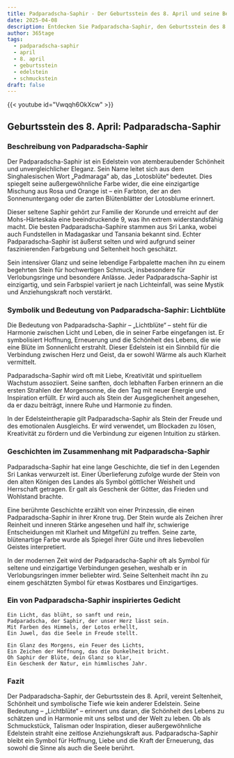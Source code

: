 ```yaml
---
title: Padparadscha-Saphir - Der Geburtsstein des 8. April und seine Bedeutung
date: 2025-04-08
description: Entdecken Sie Padparadscha-Saphir, den Geburtsstein des 8. April, der Lichtblüte symbolisiert. Seine Symbolik und Geschichte werden Sie inspirieren.
author: 365tage
tags:
  - padparadscha-saphir
  - april
  - 8. april
  - geburtsstein
  - edelstein
  - schmuckstein
draft: false
---
```


{{< youtube id="Vwqqh6OkXcw" >}}

## Geburtsstein des 8. April: Padparadscha-Saphir

### Beschreibung von Padparadscha-Saphir

Der Padparadscha-Saphir ist ein Edelstein von atemberaubender Schönheit und unvergleichlicher Eleganz. Sein Name leitet sich aus dem Singhalesischen Wort „Padmaraga“ ab, das „Lotosblüte“ bedeutet. Dies spiegelt seine außergewöhnliche Farbe wider, die eine einzigartige Mischung aus Rosa und Orange ist – ein Farbton, der an den Sonnenuntergang oder die zarten Blütenblätter der Lotosblume erinnert.

Dieser seltene Saphir gehört zur Familie der Korunde und erreicht auf der Mohs-Härteskala eine beeindruckende 9, was ihn extrem widerstandsfähig macht. Die besten Padparadscha-Saphire stammen aus Sri Lanka, wobei auch Fundstellen in Madagaskar und Tansania bekannt sind. Echter Padparadscha-Saphir ist äußerst selten und wird aufgrund seiner faszinierenden Farbgebung und Seltenheit hoch geschätzt.

Sein intensiver Glanz und seine lebendige Farbpalette machen ihn zu einem begehrten Stein für hochwertigen Schmuck, insbesondere für Verlobungsringe und besondere Anlässe. Jeder Padparadscha-Saphir ist einzigartig, und sein Farbspiel variiert je nach Lichteinfall, was seine Mystik und Anziehungskraft noch verstärkt.

### Symbolik und Bedeutung von Padparadscha-Saphir: Lichtblüte

Die Bedeutung von Padparadscha-Saphir – „Lichtblüte“ – steht für die Harmonie zwischen Licht und Leben, die in seiner Farbe eingefangen ist. Er symbolisiert Hoffnung, Erneuerung und die Schönheit des Lebens, die wie eine Blüte im Sonnenlicht erstrahlt. Dieser Edelstein ist ein Sinnbild für die Verbindung zwischen Herz und Geist, da er sowohl Wärme als auch Klarheit vermittelt.

Padparadscha-Saphir wird oft mit Liebe, Kreativität und spirituellem Wachstum assoziiert. Seine sanften, doch lebhaften Farben erinnern an die ersten Strahlen der Morgensonne, die den Tag mit neuer Energie und Inspiration erfüllt. Er wird auch als Stein der Ausgeglichenheit angesehen, da er dazu beiträgt, innere Ruhe und Harmonie zu finden.

In der Edelsteintherapie gilt Padparadscha-Saphir als Stein der Freude und des emotionalen Ausgleichs. Er wird verwendet, um Blockaden zu lösen, Kreativität zu fördern und die Verbindung zur eigenen Intuition zu stärken.

### Geschichten im Zusammenhang mit Padparadscha-Saphir

Padparadscha-Saphir hat eine lange Geschichte, die tief in den Legenden Sri Lankas verwurzelt ist. Einer Überlieferung zufolge wurde der Stein von den alten Königen des Landes als Symbol göttlicher Weisheit und Herrschaft getragen. Er galt als Geschenk der Götter, das Frieden und Wohlstand brachte.

Eine berühmte Geschichte erzählt von einer Prinzessin, die einen Padparadscha-Saphir in ihrer Krone trug. Der Stein wurde als Zeichen ihrer Reinheit und inneren Stärke angesehen und half ihr, schwierige Entscheidungen mit Klarheit und Mitgefühl zu treffen. Seine zarte, blütenartige Farbe wurde als Spiegel ihrer Güte und ihres liebevollen Geistes interpretiert.

In der modernen Zeit wird der Padparadscha-Saphir oft als Symbol für seltene und einzigartige Verbindungen gesehen, weshalb er in Verlobungsringen immer beliebter wird. Seine Seltenheit macht ihn zu einem geschätzten Symbol für etwas Kostbares und Einzigartiges.

### Ein von Padparadscha-Saphir inspiriertes Gedicht

```
Ein Licht, das blüht, so sanft und rein,  
Padparadscha, der Saphir, der unser Herz lässt sein.  
Mit Farben des Himmels, der Lotos erhellt,  
Ein Juwel, das die Seele in Freude stellt.  

Ein Glanz des Morgens, ein Feuer des Lichts,  
Ein Zeichen der Hoffnung, das die Dunkelheit bricht.  
Oh Saphir der Blüte, dein Glanz so klar,  
Ein Geschenk der Natur, ein himmlisches Jahr.  
```

### Fazit

Der Padparadscha-Saphir, der Geburtsstein des 8. April, vereint Seltenheit, Schönheit und symbolische Tiefe wie kein anderer Edelstein. Seine Bedeutung – „Lichtblüte“ – erinnert uns daran, die Schönheit des Lebens zu schätzen und in Harmonie mit uns selbst und der Welt zu leben. Ob als Schmuckstück, Talisman oder Inspiration, dieser außergewöhnliche Edelstein strahlt eine zeitlose Anziehungskraft aus. Padparadscha-Saphir bleibt ein Symbol für Hoffnung, Liebe und die Kraft der Erneuerung, das sowohl die Sinne als auch die Seele berührt.
